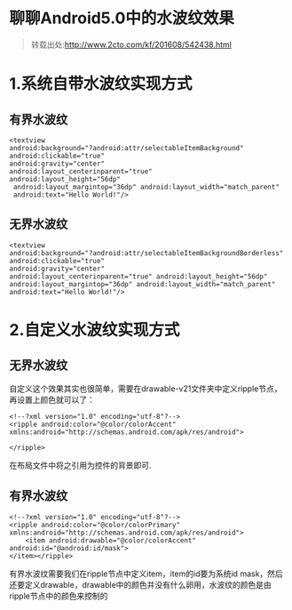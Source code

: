 # 聊聊Android5.0中的水波纹效果

> 转载出处:http://www.2cto.com/kf/201608/542438.html

# 1.系统自带水波纹实现方式

## 有界水波纹

	<textview 
	android:background="?android:attr/selectableItemBackground" 
	android:clickable="true" 
	android:gravity="center" 
	android:layout_centerinparent="true" 
	android:layout_height="56dp"
	 android:layout_margintop="36dp" android:layout_width="match_parent"
	 android:text="Hello World!"/>

## 无界水波纹

	<textview 
	android:background="?android:attr/selectableItemBackgroundBorderless" 
	android:clickable="true" 
	android:gravity="center" 
	android:layout_centerinparent="true" android:layout_height="56dp" 
	android:layout_margintop="36dp" android:layout_width="match_parent" 
	android:text="Hello World!"/>

# 2.自定义水波纹实现方式

## 无界水波纹

自定义这个效果其实也很简单，需要在drawable-v21文件夹中定义ripple节点，再设置上颜色就可以了：

	<!--?xml version="1.0" encoding="utf-8"?-->
	<ripple android:color="@color/colorAccent" xmlns:android="http://schemas.android.com/apk/res/android">
	 
	</ripple>

在布局文件中将之引用为控件的背景即可.

## 有界水波纹

	<!--?xml version="1.0" encoding="utf-8"?-->
	<ripple android:color="@color/colorPrimary" xmlns:android="http://schemas.android.com/apk/res/android">
	    <item android:drawable="@color/colorAccent" android:id="@android:id/mask">
	</item></ripple>

有界水波纹需要我们在ripple节点中定义item，item的id要为系统id mask，然后还要定义drawable，drawable中的颜色并没有什么卵用，水波纹的颜色是由ripple节点中的颜色来控制的
